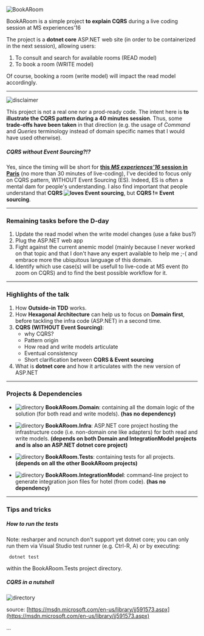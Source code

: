 ![BookARoom](https://github.com/tpierrain/cqrs/blob/master/images/bookARoom.gif?raw=true)

BookARoom is a simple project __to explain CQRS__ during a live coding session at MS experiences'16

The project is a __dotnet core__ ASP.NET web site (in order to be containerized in the next session), allowing users:

1. To consult and search for available rooms (READ model)
2. To book a room (WRITE model)

Of course, booking a room (write model) will impact the read model accordingly.

---
![disclaimer](https://github.com/tpierrain/cqrs/blob/master/images/disclaimer.gif?raw=true)

This project is not a real one nor a prod-ready code. The intent here is __to illustrate the CQRS pattern during a 40 minutes session__. Thus, some __trade-offs have been taken__ in that direction (e.g. the usage of *Command* and *Queries* terminology instead of domain specific names that I would have used otherwise).

##### CQRS without Event Sourcing?!?
Yes, since the timing will be short for __[this *MS experiences'16* session in Paris](https://experiences.microsoft.fr/Event/speaker/thomas-pierrain/e11c8e2e-f572-e611-80c3-000d3a2229a6)__ (no more than 30 minutes of live-coding), I've decided to focus only on CQRS pattern, WITHOUT Event Sourcing (ES). Indeed, ES is often a mental dam for people's understanding. 
I also find important that people understand that __CQRS ![loves](https://github.com/tpierrain/cqrs/blob/master/images/heart.png?raw=true) Event sourcing__, but __CQRS != Event sourcing__.

---

### Remaining tasks before the D-day
1. Update the read model when the write model changes (use a fake bus?)
2. Plug the ASP.NET web app
3. Fight against the current anemic model (mainly because I never worked on that topic and that I don't have any expert available to help me ;-( and embrace more the ubiquitous language of this domain.
4. Identify which use case(s) will be usefull to live-code at MS event (to zoom on CQRS) and to find the best possible workflow for it.



---

### Highlights of the talk

1. How __Outside-in TDD__ works.
2. How __Hexagonal Architecture__ can help us to focus on __Domain first__, before tackling the infra code (ASP.NET) in a second time.
3. __CQRS (WITHOUT Event Sourcing)__:
    - why CQRS?
    - Pattern origin
    - How read and write models articulate
    - Eventual consistency
    - Short clarification between __CQRS & Event sourcing__
4. What is __dotnet core__ and how it articulates with the new version of ASP.NET

---

### Projects & Dependencies
- ![directory](https://github.com/tpierrain/cqrs/blob/master/images/directory.png?raw=true) __BookARoom.Domain__:  containing all the domain logic of the solution (for both read and write models). __(has no dependency)__

- ![directory](https://github.com/tpierrain/cqrs/blob/master/images/directory.png?raw=true) __BookARoom.Infra__: ASP.NET core project hosting the infrastructure code (i.e. non-domain one like adapters) for both read and write models. __(depends on both Domain and IntegrationModel projects and is also an ASP.NET dotnet core project)__

- ![directory](https://github.com/tpierrain/cqrs/blob/master/images/directory.png?raw=true) __BookARoom.Tests__: containing tests for all projects. __(depends on all the other BookARoom projects)__

- ![directory](https://github.com/tpierrain/cqrs/blob/master/images/directory.png?raw=true) __BookARoom.IntegrationModel__: command-line project to generate integration json files for hotel (from code). __(has no dependency)__

---

### Tips and tricks

##### How to run the tests

Note: resharper and ncrunch don't support yet dotnet core; you can only run them via Visual Studio test runner (e.g. Ctrl-R, A) or by executing:

     dotnet test 

within the BookARoom.Tests project directory.

##### CQRS in a nutshell

![directory](https://github.com/tpierrain/cqrs/blob/master/images/CQRSdiagram.png?raw=true)

source: [https://msdn.microsoft.com/en-us/library/jj591573.aspx](https://msdn.microsoft.com/en-us/library/jj591573.aspx)

...
